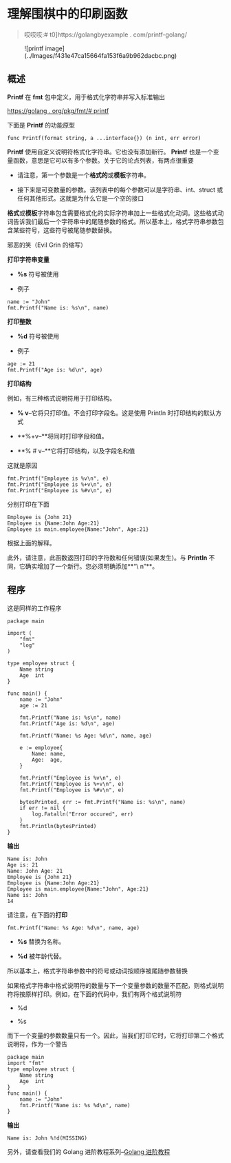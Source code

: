# 理解围棋中的印刷函数

> 哎哎哎:# t0]https://golangbyexample . com/printf-golang/

<figure class="wp-block-image size-large is-resized">![printf image](../Images/f431e47ca15664fa153f6a9b962dacbc.png)</figure>

## **概述**

**Printf** 在 **fmt** 包中定义，用于格式化字符串并写入标准输出

[https://golang . org/pkg/fmt/# printf](https://golang.org/pkg/fmt/#Printf)

下面是 **Printf** 的功能原型

```
func Printf(format string, a ...interface{}) (n int, err error)
```

**Printf** 使用自定义说明符格式化字符串。它也没有添加新行。 **Printf** 也是一个变量函数，意思是它可以有多个参数。关于它的论点列表，有两点很重要

*   请注意，第一个参数是一个**格式的**或**模板**字符串。

*   接下来是可变数量的参数。该列表中的每个参数可以是字符串、int、struct 或任何其他形式。这就是为什么它是一个空的接口

**格式**或**模板**字符串包含需要格式化的实际字符串加上一些格式化动词。这些格式动词告诉我们最后一个字符串中的尾随参数的格式。所以基本上，格式字符串参数包含某些符号，这些符号被尾随参数替换。

邪恶的笑（Evil Grin 的缩写）

**打印字符串变量**

*   **%s** 符号被使用

*   例子

```
name := "John"
fmt.Printf("Name is: %s\n", name)
```

**打印整数**

*   **%d** 符号被使用

*   例子

```
age := 21
fmt.Printf("Age is: %d\n", age)
```

**打印结构**

例如，有三种格式说明符用于打印结构。

*   **% v**–它将只打印值。不会打印字段名。这是使用 Println 时打印结构的默认方式

*   **%+v–**将同时打印字段和值。

*   **% # v–**它将打印结构，以及字段名和值

这就是原因

```
fmt.Printf("Employee is %v\n", e)
fmt.Printf("Employee is %+v\n", e)
fmt.Printf("Employee is %#v\n", e)
```

分别打印在下面

```
Employee is {John 21}
Employee is {Name:John Age:21}
Employee is main.employee{Name:"John", Age:21}
```

根据上面的解释。

此外，请注意，此函数返回打印的字符数和任何错误(如果发生)。与 **Println** 不同，它确实增加了一个新行。您必须明确添加**“\ n”**。

## 程序

这是同样的工作程序

```
package main

import (
	"fmt"
	"log"
)

type employee struct {
	Name string
	Age  int
}

func main() {
	name := "John"
	age := 21

	fmt.Printf("Name is: %s\n", name)
	fmt.Printf("Age is: %d\n", age)

	fmt.Printf("Name: %s Age: %d\n", name, age)

	e := employee{
		Name: name,
		Age:  age,
	}

	fmt.Printf("Employee is %v\n", e)
	fmt.Printf("Employee is %+v\n", e)
	fmt.Printf("Employee is %#v\n", e)

	bytesPrinted, err := fmt.Printf("Name is: %s\n", name)
	if err != nil {
		log.Fatalln("Error occured", err)
	}
	fmt.Println(bytesPrinted)
}
```

**输出**

```
Name is: John
Age is: 21
Name: John Age: 21
Employee is {John 21}
Employee is {Name:John Age:21}
Employee is main.employee{Name:"John", Age:21}
Name is: John
14
```

请注意，在下面的**打印**

```
fmt.Printf("Name: %s Age: %d\n", name, age)
```

*   **%s** 替换为名称。

*   **%d** 被年龄代替。

所以基本上，格式字符串参数中的符号或动词按顺序被尾随参数替换

如果格式字符串中格式说明符的数量与下一个变量参数的数量不匹配，则格式说明符将按原样打印。例如，在下面的代码中，我们有两个格式说明符

*   %d

*   %s

而下一个变量的参数数量只有一个。因此，当我们打印它时，它将打印第二个格式说明符，作为一个警告

```
package main
import "fmt"
type employee struct {
    Name string
    Age  int
}
func main() {
    name := "John"
    fmt.Printf("Name is: %s %d\n", name)
}
```

**输出**

```
Name is: John %!d(MISSING)
```

另外，请查看我们的 Golang 进阶教程系列–[Golang 进阶教程](https://golangbyexample.com/golang-comprehensive-tutorial/)